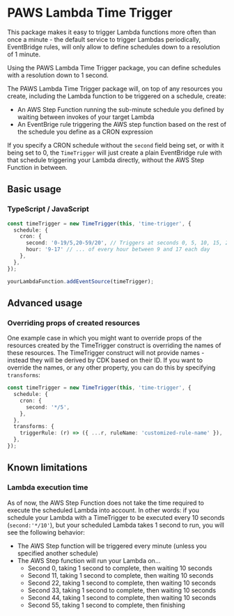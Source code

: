 # PAWS Lambda Time Trigger

This package makes it easy to trigger Lambda functions more often than once a minute - the default service to trigger Lambdas periodically, EventBridge rules, will only allow to define schedules down to a resolution of 1 minute.

Using the PAWS Lambda Time Trigger package, you can define schedules with a resolution down to 1 second.

The PAWS Lambda Time Trigger package will, on top of any resources you create, including the Lambda function to be triggered on a schedule, create:

- An AWS Step Function running the sub-minute schedule you defined by waiting between invokes of your target Lambda
- An EventBrige rule triggering the AWS step function based on the rest of the schedule you define as a CRON expression

If you specify a CRON schedule without the `second` field being set, or with it being set to 0, the `TimeTrigger` will just create a plain EventBridge rule with that schedule triggering your Lambda directly, without the AWS Step Function in between.

## Basic usage

### TypeScript / JavaScript

```typescript
const timeTrigger = new TimeTrigger(this, 'time-trigger', {
  schedule: {
    cron: {
      second: '0-19/5,20-59/20', // Triggers at seconds 0, 5, 10, 15, 20 and 40 of every minute...
      hour: '9-17' // ... of every hour between 9 and 17 each day
    },
  },
});

yourLambdaFunction.addEventSource(timeTrigger);
```

## Advanced usage

### Overriding props of created resources

One example case in which you might want to override props of the resources created by the TimeTrigger construct is overriding the names of these resources. The TimeTrigger construct will not provide names - instead they will be derived by CDK based on their ID. If you want to override the names, or any other property, you can do this by specifying `transforms`:

```typescript
const timeTrigger = new TimeTrigger(this, 'time-trigger', {
  schedule: {
    cron: {
      second: '*/5',
    },
  },
  transforms: {
    triggerRule: (r) => ({ ...r, ruleName: 'customized-rule-name' }),
  },
});
```

## Known limitations

### Lambda execution time

As of now, the AWS Step Function does not take the time required to execute the scheduled Lambda into account. In other words: if you schedule your Lambda with a TimeTrigger to be executed every 10 seconds (`second:'*/10'`), but your scheduled Lambda takes 1 second to run, you will see the following behavior:

- The AWS Step function will be triggered every minute (unless you specified another schedule)
- The AWS Step function will run your Lambda on...
  - Second 0, taking 1 second to complete, then waiting 10 seconds
  - Second 11, taking 1 second to complete, then waiting 10 seconds
  - Second 22, taking 1 second to complete, then waiting 10 seconds
  - Second 33, taking 1 second to complete, then waiting 10 seconds
  - Second 44, taking 1 second to complete, then waiting 10 seconds
  - Second 55, taking 1 second to complete, then finishing
